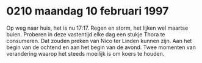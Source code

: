 # 0210 maandag 10 februari 1997
Op weg naar huis, het is nu 17:17. Regen en storm, het lijken wel maartse buien. Proberen in deze vastentijd elke dag een stukje Thora te consumeren. Dat zouden preken van Nico ter Linden kunnen zijn. Aan het begin van de ochtend en aan het begin van de avond. Twee momenten van verandering waarop het steeds moeilijk is om koers te houden. 